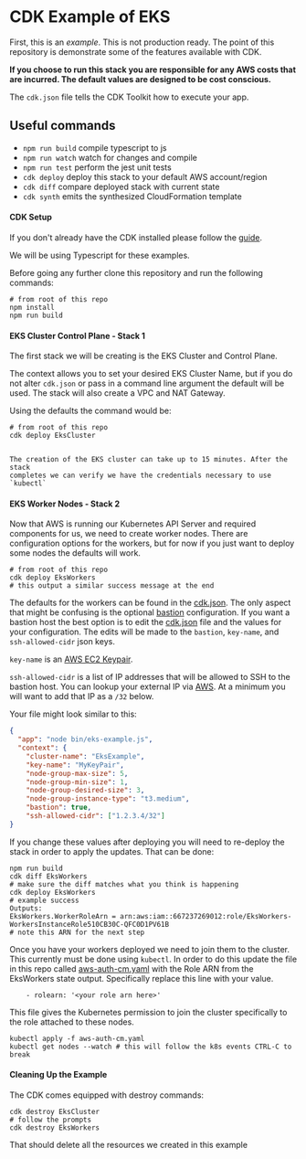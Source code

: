  # CDK Example of EKS

First, this is an *example*. This is not production ready. The point of this
repository is demonstrate some of the features available with CDK.

**If you choose to run this stack you are responsible for any AWS costs that
are incurred. The default values are designed to be cost conscious.**

The `cdk.json` file tells the CDK Toolkit how to execute your app.

## Useful commands

 * `npm run build`   compile typescript to js
 * `npm run watch`   watch for changes and compile
 * `npm run test`    perform the jest unit tests
 * `cdk deploy`      deploy this stack to your default AWS account/region
 * `cdk diff`        compare deployed stack with current state
 * `cdk synth`       emits the synthesized CloudFormation template


#### CDK Setup

If you don't already have the CDK installed please follow the
[guide](https://awslabs.github.io/aws-cdk/getting-started.html).

We will be using Typescript for these examples.

Before going any further clone this repository and run the following commands:

```
# from root of this repo
npm install
npm run build
```

#### EKS Cluster Control Plane - Stack 1

The first stack we will be creating is the EKS Cluster and Control Plane.

The context allows you to set your desired EKS Cluster Name, but if you do not
alter `cdk.json` or pass in a command line argument the default will be used.
The stack will also create a VPC and NAT Gateway.

Using the defaults the command would be: 

```
# from root of this repo
cdk deploy EksCluster


The creation of the EKS cluster can take up to 15 minutes. After the stack
completes we can verify we have the credentials necessary to use `kubectl`

```
#### EKS Worker Nodes - Stack 2

Now that AWS is running our Kubernetes API Server and required components for
us, we need to create worker nodes. There are configuration options for the
workers, but for now if you just want to deploy some nodes the defaults will
work.

```
# from root of this repo
cdk deploy EksWorkers
# this output a similar success message at the end
```

The defaults for the workers can be found in the [cdk.json](cdk.json). The only
aspect that might be confusing is the optional [bastion](https://en.wikipedia.org/wiki/Bastion_host) configuration. 
If you want a bastion host the best option is to edit the [cdk.json](cdk.json)
file and the values for your configuration. The edits will be made to the
`bastion`, `key-name`, and `ssh-allowed-cidr` json keys. 

`key-name` is an [AWS EC2 Keypair](https://docs.aws.amazon.com/AWSEC2/latest/UserGuide/ec2-key-pairs.html).

`ssh-allowed-cidr` is a list of IP addresses that will be allowed to SSH to the
bastion host. You can lookup your external IP via [AWS](http://checkip.amazonaws.com/). At a minimum you will want to add that IP as a `/32` below.

Your file might look similar to this: 

```json
{
  "app": "node bin/eks-example.js",
  "context": {
    "cluster-name": "EksExample",
    "key-name": "MyKeyPair",
    "node-group-max-size": 5,
    "node-group-min-size": 1,
    "node-group-desired-size": 3,
    "node-group-instance-type": "t3.medium",
    "bastion": true,
    "ssh-allowed-cidr": ["1.2.3.4/32"]
}
```

If you change these values after deploying you will need to re-deploy the stack
in order to apply the updates. That can be done:

```
npm run build
cdk diff EksWorkers
# make sure the diff matches what you think is happening
cdk deploy EksWorkers
# example success 
Outputs:
EksWorkers.WorkerRoleArn = arn:aws:iam::667237269012:role/EksWorkers-WorkersInstanceRole510CB30C-QFC0D1PV61B
# note this ARN for the next step
```

Once you have your workers deployed we need to join them to the cluster. This
currently must be done using `kubectl`. In order to do this update the file in
this repo called [aws-auth-cm.yaml](aws-auth-cm.yaml) with the Role ARN from the
EksWorkers state output. Specifically replace this line with your value.

```
    - rolearn: '<your role arn here>'
```

This file gives the Kubernetes permission to join the cluster specifically to
the role attached to these nodes.

```
kubectl apply -f aws-auth-cm.yaml
kubectl get nodes --watch # this will follow the k8s events CTRL-C to break

```
#### Cleaning Up the Example

The CDK comes equipped with destroy commands:
```
cdk destroy EksCluster
# follow the prompts
cdk destroy EksWorkers
```
That should delete all the resources we created in this example



